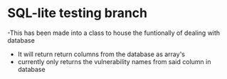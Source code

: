 # SQL-lite testing branch

-This has been made into a class to house the funtionally of dealing with database
- It will return return columns from the database as array's
- currently only returns the vulnerability names from said column in database